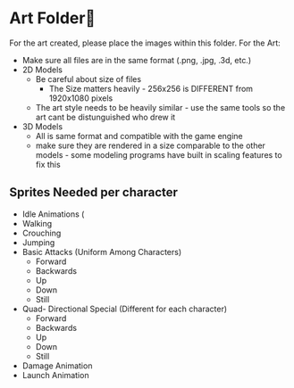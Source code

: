# Art Folder:space_invader:

For the art created, please place the images within this folder.
For the Art:
* Make sure all files are in the same format (.png, .jpg, .3d, etc.)
* 2D Models
  * Be careful about size of files
    * The Size matters heavily - 256x256 is DIFFERENT from 1920x1080 pixels
  * The art style needs to be heavily similar - use the same tools so the art cant be distunguished who drew it
* 3D Models
  * All is same format and compatible with the game engine
  * make sure they are rendered in a size comparable to the other models - some modeling programs have built in scaling features to fix this
## Sprites Needed per character
* Idle Animations (
* Walking
* Crouching
* Jumping
* Basic Attacks (Uniform Among Characters)
  * Forward
  * Backwards
  * Up
  * Down
  * Still
* Quad- Directional Special (Different for each character)
  * Forward
  * Backwards
  * Up
  * Down
  * Still
* Damage Animation
* Launch Animation
